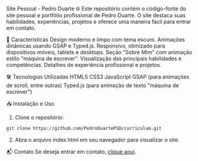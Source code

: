 Site Pessoal - Pedro Duarte 🌐
Este repositório contém o código-fonte do site pessoal e portfólio profissional de Pedro Duarte. O site destaca suas habilidades, experiências, projetos e oferece uma maneira fácil para entrar em contato.

🚀 Características
Design moderno e limpo com tema escuro.
Animações dinâmicas usando GSAP e Typed.js.
Responsivo, otimizado para dispositivos móveis, tablets e desktops.
Seção "Sobre Mim" com animação estilo "máquina de escrever".
Visualização das principais habilidades e competências.
Detalhes de experiência profissional e projetos.

🛠️ Tecnologias Utilizadas
HTML5
CSS3
JavaScript
GSAP (para animações de scroll, entre outras)
Typed.js (para animação de texto "máquina de escrever")

📥 Instalação e Uso
1. Clone o repositório:
```bash
git clone https://github.com/PedroDuartePSD/curriculum.git
```
2. Abra o arquivo index.html em seu navegador para visualizar o site.

📬 Contato
Se deseja entrar em contato, [clique aqui](mailto:pedroduarte@sou.faccat.br).